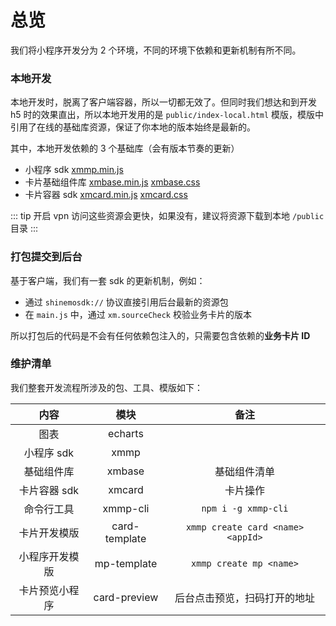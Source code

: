# 总览

我们将小程序开发分为 2 个环境，不同的环境下依赖和更新机制有所不同。

### 本地开发

本地开发时，脱离了客户端容器，所以一切都无效了。但同时我们想达和到开发 h5 时的效果直出，所以本地开发用的是 `public/index-local.html` 模版，模版中引用了在线的基础库资源，保证了你本地的版本始终是最新的。

其中，本地开发依赖的 3 个基础库（会有版本节奏的更新）

- 小程序 sdk  [xmmp.min.js](https://raw.githubusercontent.com/shinemofe/doc/master/.vuepress/public/sdk/xmmp.min.js) 
- 卡片基础组件库 [xmbase.min.js](https://raw.githubusercontent.com/shinemofe/doc/master/.vuepress/public/sdk/xmbase.min.js) [xmbase.css](https://raw.githubusercontent.com/shinemofe/doc/master/.vuepress/public/sdk/xmbase.css)
- 卡片容器 sdk [xmcard.min.js](https://raw.githubusercontent.com/shinemofe/doc/master/.vuepress/public/sdk/xmcard.min.js) [xmcard.css](https://raw.githubusercontent.com/shinemofe/doc/master/.vuepress/public/sdk/xmcard.css)

::: tip
开启 vpn 访问这些资源会更快，如果没有，建议将资源下载到本地 `/public` 目录
:::

### 打包提交到后台

基于客户端，我们有一套 sdk 的更新机制，例如：

- 通过 `shinemosdk://` 协议直接引用后台最新的资源包
- 在 `main.js` 中，通过 `xm.sourceCheck` 校验业务卡片的版本

所以打包后的代码是不会有任何依赖包注入的，只需要包含依赖的**业务卡片 ID** 

### 维护清单

我们整套开发流程所涉及的包、工具、模版如下：

|内容|模块|备注|
|:----:|:----:|:----:|
|图表|echarts||
|小程序 sdk|xmmp||
|基础组件库|xmbase|基础组件清单|
|卡片容器 sdk|xmcard|卡片操作|
|命令行工具|xmmp-cli|`npm i -g xmmp-cli`|
|卡片开发模版|card-template|`xmmp create card <name> <appId>`|
|小程序开发模版|mp-template|`xmmp create mp <name>`|
|卡片预览小程序|card-preview|后台点击预览，扫码打开的地址|
